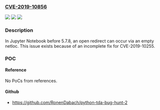 ### [CVE-2019-10856](https://cve.mitre.org/cgi-bin/cvename.cgi?name=CVE-2019-10856)
![](https://img.shields.io/static/v1?label=Product&message=n%2Fa&color=blue)
![](https://img.shields.io/static/v1?label=Version&message=n%2Fa&color=blue)
![](https://img.shields.io/static/v1?label=Vulnerability&message=n%2Fa&color=brighgreen)

### Description

In Jupyter Notebook before 5.7.8, an open redirect can occur via an empty netloc. This issue exists because of an incomplete fix for CVE-2019-10255.

### POC

#### Reference
No PoCs from references.

#### Github
- https://github.com/RonenDabach/python-tda-bug-hunt-2

